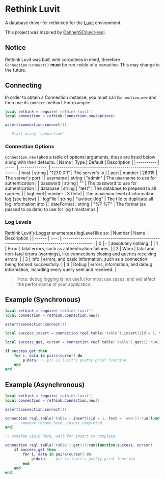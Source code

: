 
# Rethink Luvit

A database driver for rethinkdb for the [Luvit](https://luvit.io/) environment.

This project was inspired by [DannehSC/luvit-reql](https://github.com/DannehSC/luvit-reql).

## Notice

Rethink Luvit was built with coroutines in mind, therefore `Connection:connect()` **must** be run inside of a coroutine. This may change in the future.

## Connecting

In order to obtain a Connection instance, you must call `Connection.new` and then use its `connect` method. For example:

```lua
local rethink = require('rethink-luvit')
local connection = rethink.Connection.new(options)

assert(connection:connect())

-- Start using `connection'
```

### Connection Options

`Connection.new` takes a table of optional arguments, these are listed below along with their defaults.
| Name       |  Type  |     Default     | Description                                                 |
| ---------- | :----: | :-------------: | ----------------------------------------------------------- |
| host       | string |   "127.0.0.1"   | The server's ip                                             |
| port       | number |      28015      | The server's port                                           |
| username   | string |     "admin"     | The username to use for authentication                      |
| password   | string |       ""        | The password to use for authentication                      |
| database   | string |     "test"      | The database to prepend to all queries                      |
| logLevel   | number |    3 (Info)     | The maximum level of information log (see below)            |
| logFile    | string | "luvitreql.log" | The file to duplicate all log information into              |
| dateFormat | string |     "%F %T"     | The format (as passed to os.date) to use for log timestamps |

### Log Levels

Rethink Luvit's Logger enumerates logLevel like so:
| Number | Name  | Description                                                                                   |
| ------ | :---: | --------------------------------------------------------------------------------------------- |
| 0      |   -   | absolutely nothing.                                                                           |
| 1      | Error | fatal errors, such as authentication failures.                                                |
| 2      | Warn  | fatal and non-fatal errors (warnings), like connections closing and queries receiving errors. |
| 3      | Info  | errors, and basic information, such as a connection being formed successfully.                |
| 4      | Debug | errors, information, and debug information, including every query sent and received.          |

> Note: debug logging is not useful for most use cases, and *will* affect the performance of your application.

## Example (Synchronous)

```lua
local rethink = require('rethink-luvit')
local connection = rethink.Connection.new()

assert(connection:connect())

local success_insert = connection.reql.table('table').insert({id = 1, test = 'wow'}):run()

local success_get, cursor = connection.reql.table('table').get(1):run()

if success_get then
    for i, data in pairs(cursor) do
        p(data) -- p() is luvit's pretty print function
    end
end
```

## Example (Asynchronous)

```lua
local rethink = require('rethink-luvit')
local connection = rethink.Connection.new()

assert(connection:connect())

connection.reql.table('table').insert({id = 1, test = 'wow'}):run(function(success)
    -- somehow resume here, insert completed
end)

-- somehow yield here, wait for insert to complete

connection.reql.table('table').get(1):run(function(success, cursor)
    if success_get then
        for i, data in pairs(cursor) do
            p(data) -- p() is luvit's pretty print function
        end
    end
end)
```
